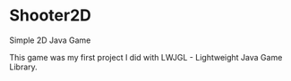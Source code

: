 # Shooter2D
Simple 2D Java Game

This game was my first project I did with LWJGL - Lightweight Java Game Library.
